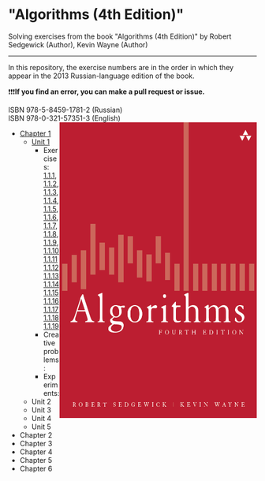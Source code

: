 #  "Algorithms (4th Edition)"
Solving exercises from the book "Algorithms (4th Edition)" by Robert Sedgewick (Author), Kevin Wayne (Author)

---

In this repository, the exercise numbers are in the order in which they appear in the 2013 Russian-language edition of the book.

❗️❗️❗️**If you find an error, you can make a pull request or issue.**

ISBN 978-5-8459-1781-2 (Russian)<br>
ISBN 978-0-321-57351-3 (English)
<a href="url"><img src="src/main/resources/cover.png" align="right" height="600" width="400"></a>

* <a href = "https://github.com/savra/AlgorithmsByRobertSedgewickAndKevinWayne/tree/master/src/main/java/com/hvdbs/savra/algorithmsbyrobertsedgewickandkevinwayne/Chapter1">Chapter 1</a>
  * <a href = "https://github.com/savra/AlgorithmsByRobertSedgewickAndKevinWayne/tree/master/src/main/java/com/hvdbs/savra/algorithmsbyrobertsedgewickandkevinwayne/Chapter1/Unit1">Unit 1</a>
    * Exercises:
    <a href = "https://github.com/savra/AlgorithmsByRobertSedgewickAndKevinWayne/blob/master/src/main/java/com/hvdbs/savra/algorithmsbyrobertsedgewickandkevinwayne/Chapter1/Unit1/Task_01.java">1.1.1</a>,
    <a href = "https://github.com/savra/AlgorithmsByRobertSedgewickAndKevinWayne/blob/master/src/main/java/com/hvdbs/savra/algorithmsbyrobertsedgewickandkevinwayne/Chapter1/Unit1/Task_02.java">1.1.2</a>,
    <a href = "https://github.com/savra/AlgorithmsByRobertSedgewickAndKevinWayne/blob/master/src/main/java/com/hvdbs/savra/algorithmsbyrobertsedgewickandkevinwayne/Chapter1/Unit1/Task_03.java">1.1.3</a>,
    <a href = "https://github.com/savra/AlgorithmsByRobertSedgewickAndKevinWayne/blob/master/src/main/java/com/hvdbs/savra/algorithmsbyrobertsedgewickandkevinwayne/Chapter1/Unit1/Task_04.java">1.1.4</a>,
    <a href = "https://github.com/savra/AlgorithmsByRobertSedgewickAndKevinWayne/blob/master/src/main/java/com/hvdbs/savra/algorithmsbyrobertsedgewickandkevinwayne/Chapter1/Unit1/Task_05.java">1.1.5</a>,
    <a href = "https://github.com/savra/AlgorithmsByRobertSedgewickAndKevinWayne/blob/master/src/main/java/com/hvdbs/savra/algorithmsbyrobertsedgewickandkevinwayne/Chapter1/Unit1/Task_06.java">1.1.6</a>,
    <a href = "https://github.com/savra/AlgorithmsByRobertSedgewickAndKevinWayne/blob/master/src/main/java/com/hvdbs/savra/algorithmsbyrobertsedgewickandkevinwayne/Chapter1/Unit1/Task_07.java">1.1.7</a>,
    <a href = "https://github.com/savra/AlgorithmsByRobertSedgewickAndKevinWayne/blob/master/src/main/java/com/hvdbs/savra/algorithmsbyrobertsedgewickandkevinwayne/Chapter1/Unit1/Task_08.java">1.1.8</a>,
    <a href = "https://github.com/savra/AlgorithmsByRobertSedgewickAndKevinWayne/blob/master/src/main/java/com/hvdbs/savra/algorithmsbyrobertsedgewickandkevinwayne/Chapter1/Unit1/Task_09.java">1.1.9</a>,
    <a href = "https://github.com/savra/AlgorithmsByRobertSedgewickAndKevinWayne/blob/master/src/main/java/com/hvdbs/savra/algorithmsbyrobertsedgewickandkevinwayne/Chapter1/Unit1/Task_10.java">1.1.10</a>
    <a href = "https://github.com/savra/AlgorithmsByRobertSedgewickAndKevinWayne/blob/master/src/main/java/com/hvdbs/savra/algorithmsbyrobertsedgewickandkevinwayne/Chapter1/Unit1/Task_11.java">1.1.11</a>
    <a href = "https://github.com/savra/AlgorithmsByRobertSedgewickAndKevinWayne/blob/master/src/main/java/com/hvdbs/savra/algorithmsbyrobertsedgewickandkevinwayne/Chapter1/Unit1/Task_12.java">1.1.12</a>
    <a href = "https://github.com/savra/AlgorithmsByRobertSedgewickAndKevinWayne/blob/master/src/main/java/com/hvdbs/savra/algorithmsbyrobertsedgewickandkevinwayne/Chapter1/Unit1/Task_13.java">1.1.13</a>
    <a href = "https://github.com/savra/AlgorithmsByRobertSedgewickAndKevinWayne/blob/master/src/main/java/com/hvdbs/savra/algorithmsbyrobertsedgewickandkevinwayne/Chapter1/Unit1/Task_14.java">1.1.14</a>
    <a href = "https://github.com/savra/AlgorithmsByRobertSedgewickAndKevinWayne/blob/master/src/main/java/com/hvdbs/savra/algorithmsbyrobertsedgewickandkevinwayne/Chapter1/Unit1/Task_15.java">1.1.15</a>
    <a href = "https://github.com/savra/AlgorithmsByRobertSedgewickAndKevinWayne/blob/master/src/main/java/com/hvdbs/savra/algorithmsbyrobertsedgewickandkevinwayne/Chapter1/Unit1/Task_16.java">1.1.16</a>
    <a href = "https://github.com/savra/AlgorithmsByRobertSedgewickAndKevinWayne/blob/master/src/main/java/com/hvdbs/savra/algorithmsbyrobertsedgewickandkevinwayne/Chapter1/Unit1/Task_17.java">1.1.17</a>
    <a href = "https://github.com/savra/AlgorithmsByRobertSedgewickAndKevinWayne/blob/master/src/main/java/com/hvdbs/savra/algorithmsbyrobertsedgewickandkevinwayne/Chapter1/Unit1/Task_18.java">1.1.18</a>
    <a href = "https://github.com/savra/AlgorithmsByRobertSedgewickAndKevinWayne/blob/master/src/main/java/com/hvdbs/savra/algorithmsbyrobertsedgewickandkevinwayne/Chapter1/Unit1/Task_19.java">1.1.19</a>
    * Creative problems:
    * Experiments:
  * Unit 2
  * Unit 3
  * Unit 4
  * Unit 5
* Chapter 2
* Chapter 3
* Chapter 4
* Chapter 5
* Chapter 6
